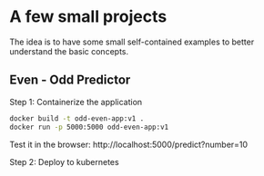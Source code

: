 # A few small projects

The idea is to have some small self-contained examples to better understand the basic concepts.

## Even - Odd Predictor

Step 1: Containerize the application
```bash
docker build -t odd-even-app:v1 .
docker run -p 5000:5000 odd-even-app:v1
```
Test it in the browser: http://localhost:5000/predict?number=10

Step 2: Deploy to kubernetes

